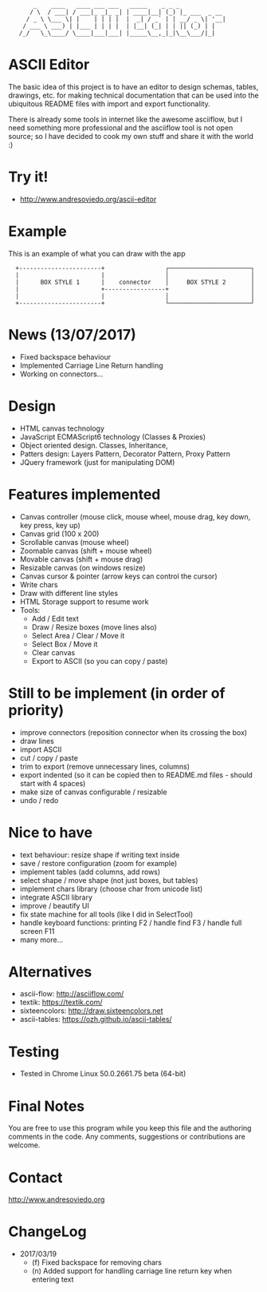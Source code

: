            _    ____   ____ ___ ___   _____    _ _ _             
          / \  / ___| / ___|_ _|_ _| | ____|__| (_) |_ ___  _ __
         / _ \ \___ \| |    | | | |  |  _| / _` | | __/ _ \| '__|
        / ___ \ ___) | |___ | | | |  | |__| (_| | | || (_) | |   
       /_/   \_\____/ \____|___|___| |_____\__,_|_|\__\___/|_|   


ASCII Editor
============

The basic idea of this project is to have an editor to design schemas, tables, drawings, etc. for making technical documentation that can be
used into the ubiquitous README files with import and export functionality.

There is already some tools in internet like the awesome asciiflow, but I need something more professional and the asciiflow tool is not open source;
so I have decided to cook my own stuff and share it with the world :)


Try it!
=======

* http://www.andresoviedo.org/ascii-editor


Example
=======

This is an example of what you can draw with the app


      +-----------------------+                 ┌───────────────────────┐
      |                       |                 │                       │  
      |      BOX STYLE 1      |    connector    │     BOX STYLE 2       │  
      |                       +-----------------+                       │  
      |                       |                 │                       │  
      +-----------------------+                 └───────────────────────┘  


News (13/07/2017)
=================

- Fixed backspace behaviour
- Implemented Carriage Line Return handling
- Working on connectors...


Design
======

- HTML canvas technology
- JavaScript ECMAScript6 technology (Classes & Proxies)
- Object oriented design. Classes, Inheritance,
- Patters design: Layers Pattern, Decorator Pattern, Proxy Pattern
- JQuery framework (just for manipulating DOM)


Features implemented
====================

- Canvas controller (mouse click, mouse wheel, mouse drag, key down, key press, key up)
- Canvas grid (100 x 200)
- Scrollable canvas (mouse wheel)
- Zoomable canvas (shift + mouse wheel)
- Movable canvas (shift + mouse drag)
- Resizable canvas (on windows resize)
- Canvas cursor & pointer (arrow keys can control the cursor)
- Write chars
- Draw with different line styles
- HTML Storage support to resume work
- Tools:
  - Add / Edit text
  - Draw / Resize boxes (move lines also)
  - Select Area / Clear / Move it
  - Select Box / Move it
  - Clear canvas
  - Export to ASCII (so you can copy / paste)


Still to be implement (in order of priority)
============================================

- improve connectors (reposition connector when its crossing the box)
- draw lines
- import ASCII
- cut / copy / paste
- trim to export (remove unnecessary lines, columns)
- export indented (so it can be copied then to README.md files - should start with 4 spaces)
- make size of canvas configurable / resizable
- undo / redo


Nice to have
============

- text behaviour: resize shape if writing text inside
- save / restore configuration (zoom for example)
- implement tables (add columns, add rows)
- select shape / move shape (not just boxes, but tables)
- implement chars library (choose char from unicode list)
- integrate ASCII library
- improve / beautify UI
- fix state machine for all tools (like I did in SelectTool)
- handle keyboard functions: printing F2 / handle find F3 / handle full screen F11
- many more...


Alternatives
============

* ascii-flow: http://asciiflow.com/
* textik: https://textik.com/
* sixteencolors: http://draw.sixteencolors.net
* ascii-tables: https://ozh.github.io/ascii-tables/


Testing
=======

* Tested in Chrome Linux 50.0.2661.75 beta (64-bit)


Final Notes
===========

You are free to use this program while you keep this file and the authoring comments in the code. Any comments, suggestions or contributions are welcome.


Contact
=======

http://www.andresoviedo.org


ChangeLog
=========

* 2017/03/19
  * (f) Fixed backspace for removing chars
  * (n) Added support for handling carriage line return key when entering text
